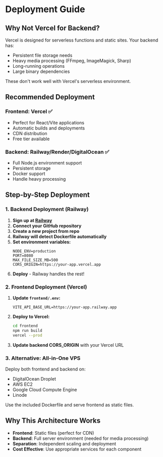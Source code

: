 # Deployment Guide

## Why Not Vercel for Backend?

Vercel is designed for serverless functions and static sites. Your backend has:
- Persistent file storage needs
- Heavy media processing (FFmpeg, ImageMagick, Sharp)
- Long-running operations
- Large binary dependencies

These don't work well with Vercel's serverless environment.

## Recommended Deployment

### Frontend: Vercel ✅
- Perfect for React/Vite applications
- Automatic builds and deployments
- CDN distribution
- Free tier available

### Backend: Railway/Render/DigitalOcean ✅
- Full Node.js environment support
- Persistent storage
- Docker support
- Handle heavy processing

## Step-by-Step Deployment

### 1. Backend Deployment (Railway)

1. **Sign up at [Railway](https://railway.app)**
2. **Connect your GitHub repository**
3. **Create a new project from repo**
4. **Railway will detect Dockerfile automatically**
5. **Set environment variables:**
   ```
   NODE_ENV=production
   PORT=8080
   MAX_FILE_SIZE_MB=500
   CORS_ORIGIN=https://your-app.vercel.app
   ```
6. **Deploy** - Railway handles the rest!

### 2. Frontend Deployment (Vercel)

1. **Update `frontend/.env`:**
   ```
   VITE_API_BASE_URL=https://your-app.railway.app
   ```

2. **Deploy to Vercel:**
   ```bash
   cd frontend
   npm run build
   vercel --prod
   ```

3. **Update backend CORS_ORIGIN** with your Vercel URL

### 3. Alternative: All-in-One VPS

Deploy both frontend and backend on:
- DigitalOcean Droplet
- AWS EC2
- Google Cloud Compute Engine
- Linode

Use the included Dockerfile and serve frontend as static files.

## Why This Architecture Works

- **Frontend**: Static files (perfect for CDN)
- **Backend**: Full server environment (needed for media processing)
- **Separation**: Independent scaling and deployment
- **Cost Effective**: Use appropriate services for each component